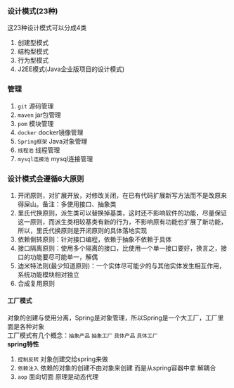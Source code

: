 ### 设计模式(23种)
这23种设计模式可以分成4类  
1. 创建型模式
2. 结构型模式
3. 行为型模式
4. J2EE模式(Java企业版项目的设计模式)

### 管理
1. `git` 源码管理
2. `maven` jar包管理
3. `pom` 模块管理
4. `docker` docker镜像管理
5. `Spring框架` Java对象管理
6. `线程池` 线程管理
7. `mysql连接池` mysql连接管理

### 设计模式会遵循6大原则
1. 开闭原则，对扩展开放，对修改关闭，在已有代码扩展新写方法而不是改原来得屎山。备注：多使用接口、抽象类
2. 里氏代换原则，派生类可以替换掉基类，这时还不影响软件的功能，尽量保证这一原则，而派生类相较基类有新的行为，不影响原有功能也扩展了新功能，所以，里氏代换原则是开闭原则的具体落地实现
3. 依赖倒转原则：针对接口编程，依赖于抽象不依赖于具体
4. 接口隔离原则：使用多个隔离的接口，比使用一个单一接口要好，换言之，接口的功能要尽可能单一，解偶
5. 迪米特法则(最少知道原则)：一个实体尽可能少的与其他实体发生相互作用，系统功能模块相对独立
6. 合成复用原则

#### 工厂模式
对象的创建与使用分离，Spring是对象管理，所以Spring是一个大工厂，工厂里面是各种对象  
工厂模式有几个概念：`抽象产品` `抽象工厂` `具体产品` `具体工厂`  
**spring特性**
1. `控制反转` 对象创建交给spring来做
2. `依赖注入` 依赖的对象的创建不由对象来创建 而是从spring容器中拿 解耦合
3. `aop` 面向切面 原理是动态代理